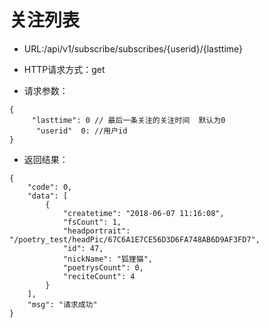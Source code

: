 # 关注列表

- URL:/api/v1/subscribe/subscribes/{userid}/{lasttime}

- HTTP请求方式：get
   
- 请求参数：
 
```
{
     "lasttime": 0 // 最后一条关注的关注时间  默认为0
      "userid"  0: //用户id
}
```

- 返回结果：

```
{
    "code": 0,
    "data": [
        {
            "createtime": "2018-06-07 11:16:08",
            "fsCount": 1,
            "headportrait": "/poetry_test/headPic/67C6A1E7CE56D3D6FA748AB6D9AF3FD7",
            "id": 47,
            "nickName": "狐狸猫",
            "poetrysCount": 0,
            "reciteCount": 4
        }
    ],
    "msg": "请求成功"
}

```

